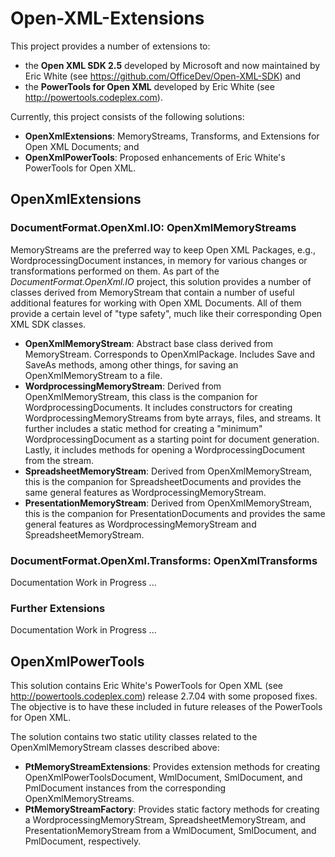 # Open-XML-Extensions

This project provides a number of extensions to:

* the **Open XML SDK 2.5** developed by Microsoft and now maintained by Eric White (see https://github.com/OfficeDev/Open-XML-SDK) and
* the **PowerTools for Open XML** developed by Eric White (see http://powertools.codeplex.com).

Currently, this project consists of the following solutions:

* **OpenXmlExtensions**: MemoryStreams, Transforms, and Extensions for Open XML Documents; and
* **OpenXmlPowerTools**: Proposed enhancements of Eric White's PowerTools for Open XML.

## OpenXmlExtensions

### DocumentFormat.OpenXml.IO: OpenXmlMemoryStreams

MemoryStreams are the preferred way to keep Open XML Packages, e.g., WordprocessingDocument instances, in memory for various changes or transformations performed on them. As part of the *DocumentFormat.OpenXml.IO* project, this solution provides a number of classes derived from MemoryStream that contain a number of useful additional features for working with Open XML Documents. All of them provide a certain level of "type safety", much like their corresponding Open XML SDK classes.

* **OpenXmlMemoryStream**: Abstract base class derived from MemoryStream. Corresponds to OpenXmlPackage. Includes Save and SaveAs methods, among other things, for saving an OpenXmlMemoryStream to a file.
* **WordprocessingMemoryStream**: Derived from OpenXmlMemoryStream, this class is the companion for WordprocessingDocuments. It includes constructors for creating WordprocessingMemoryStreams from byte arrays, files, and streams. It further includes a static method for creating a "minimum" WordprocessingDocument as a starting point for document generation. Lastly, it includes methods for opening a WordprocessingDocument from the stream. 
* **SpreadsheetMemoryStream**: Derived from OpenXmlMemoryStream, this is the companion for SpreadsheetDocuments and provides the same general features as WordprocessingMemoryStream. 
* **PresentationMemoryStream**: Derived from OpenXmlMemoryStream, this is the companion for PresentationDocuments and provides the same general features as WordprocessingMemoryStream and SpreadsheetMemoryStream.

### DocumentFormat.OpenXml.Transforms: OpenXmlTransforms

Documentation Work in Progress ...

### Further Extensions

Documentation Work in Progress ...

## OpenXmlPowerTools

This solution contains Eric White's PowerTools for Open XML (see http://powertools.codeplex.com) release 2.7.04 with some proposed fixes. The objective is to have these included in future releases of the PowerTools for Open XML.

The solution contains two static utility classes related to the OpenXmlMemoryStream classes described above:

* **PtMemoryStreamExtensions**: Provides extension methods for creating OpenXmlPowerToolsDocument, WmlDocument, SmlDocument, and PmlDocument instances from the corresponding OpenXmlMemoryStreams.
* **PtMemoryStreamFactory**: Provides static factory methods for creating a WordprocessingMemoryStream, SpreadsheetMemoryStream, and PresentationMemoryStream from a WmlDocument, SmlDocument, and PmlDocument, respectively. 